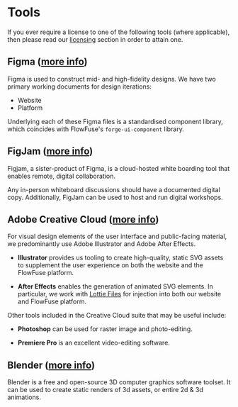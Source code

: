 # Tools

If you ever require a license to one of the following tools (where applicable), then please read our [licensing](../peopleops/expenses#software-licenses) section in order to attain one.

## Figma ([more info](https://www.figma.com/))

Figma is used to construct mid- and high-fidelity designs. We have two primary working documents for design iterations:

- Website
- Platform

Underlying each of these Figma files is a standardised component library, which coincides with FlowFuse's `forge-ui-component` library.

## FigJam ([more info](https://www.figma.com/figjam/))

Figjam, a sister-product of Figma, is a cloud-hosted white boarding tool that enables remote, digital collaboration. 

Any in-person whiteboard discussions should have a documented digital copy. Additionally, FigJam can be used to host and run digital workshops.

## Adobe Creative Cloud ([more info](https://www.adobe.com/uk/creativecloud.html))

For visual design elements of the user interface and public-facing material, we predominantly use Adobe Illustrator and Adobe After Effects.

- **Illustrator** provides us tooling to create high-quality, static SVG assets to supplement the user experience on both the website and the FlowFuse platform.

- **After Effects** enables the generation of animated SVG elements. In particular, we work with [Lottie Files](https://lottiefiles.com/) for injection into both our website and FlowFuse platform.

Other tools included in the Creative Cloud suite that may be useful include:

- **Photoshop** can be used for raster image and photo-editing.

- **Premiere Pro** is an excellent video-editing software.

## Blender ([more info](https://blender.org))

Blender is a free and open-source 3D computer graphics software toolset. It can be used to create static renders of 3d assets, or entire 2d & 3d animations. 
